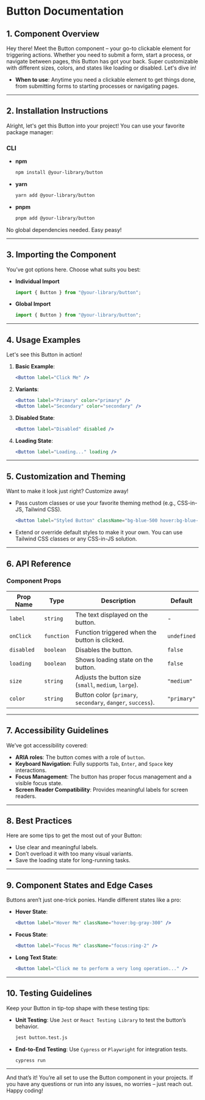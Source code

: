 # Button Documentation

## 1. Component Overview

Hey there! Meet the Button component – your go-to clickable element for triggering actions. Whether you need to submit a form, start a process, or navigate between pages, this Button has got your back. Super customizable with different sizes, colors, and states like loading or disabled. Let's dive in!

- **When to use**: Anytime you need a clickable element to get things done, from submitting forms to starting processes or navigating pages.

---

## 2. Installation Instructions

Alright, let's get this Button into your project! You can use your favorite package manager:

### CLI

- **npm**

  ```bash
  npm install @your-library/button
  ```

- **yarn**

  ```bash
  yarn add @your-library/button
  ```

- **pnpm**

  ```bash
  pnpm add @your-library/button
  ```

No global dependencies needed. Easy peasy!

---

## 3. Importing the Component

You’ve got options here. Choose what suits you best:

- **Individual Import**

  ```javascript
  import { Button } from "@your-library/button";
  ```

- **Global Import**

  ```javascript
  import { Button } from "@your-library/button";
  ```

---

## 4. Usage Examples

Let's see this Button in action!

1. **Basic Example**:

   ```jsx
   <Button label="Click Me" />
   ```

2. **Variants**:

   ```jsx
   <Button label="Primary" color="primary" />
   <Button label="Secondary" color="secondary" />
   ```

3. **Disabled State**:

   ```jsx
   <Button label="Disabled" disabled />
   ```

4. **Loading State**:

   ```jsx
   <Button label="Loading..." loading />
   ```

---

## 5. Customization and Theming

Want to make it look just right? Customize away!

- Pass custom classes or use your favorite theming method (e.g., CSS-in-JS, Tailwind CSS).

  ```jsx
  <Button label="Styled Button" className="bg-blue-500 hover:bg-blue-700" />
  ```

- Extend or override default styles to make it your own. You can use Tailwind CSS classes or any CSS-in-JS solution.

---

## 6. API Reference

### Component Props

| Prop Name  | Type       | Description                                                 | Default     |
| ---------- | ---------- | ----------------------------------------------------------- | ----------- |
| `label`    | `string`   | The text displayed on the button.                           | -           |
| `onClick`  | `function` | Function triggered when the button is clicked.              | `undefined` |
| `disabled` | `boolean`  | Disables the button.                                        | `false`     |
| `loading`  | `boolean`  | Shows loading state on the button.                          | `false`     |
| `size`     | `string`   | Adjusts the button size (`small`, `medium`, `large`).       | `"medium"`  |
| `color`    | `string`   | Button color (`primary`, `secondary`, `danger`, `success`). | `"primary"` |

---

## 7. Accessibility Guidelines

We’ve got accessibility covered:

- **ARIA roles**: The button comes with a role of `button`.
- **Keyboard Navigation**: Fully supports `Tab`, `Enter`, and `Space` key interactions.
- **Focus Management**: The button has proper focus management and a visible focus state.
- **Screen Reader Compatibility**: Provides meaningful labels for screen readers.

---

## 8. Best Practices

Here are some tips to get the most out of your Button:

- Use clear and meaningful labels.
- Don’t overload it with too many visual variants.
- Save the loading state for long-running tasks.

---

## 9. Component States and Edge Cases

Buttons aren’t just one-trick ponies. Handle different states like a pro:

- **Hover State**:

  ```jsx
  <Button label="Hover Me" className="hover:bg-gray-300" />
  ```

- **Focus State**:

  ```jsx
  <Button label="Focus Me" className="focus:ring-2" />
  ```

- **Long Text State**:

  ```jsx
  <Button label="Click me to perform a very long operation..." />
  ```

---

## 10. Testing Guidelines

Keep your Button in tip-top shape with these testing tips:

- **Unit Testing**: Use `Jest` or `React Testing Library` to test the button’s behavior.

  ```bash
  jest button.test.js
  ```

- **End-to-End Testing**: Use `Cypress` or `Playwright` for integration tests.

  ```bash
  cypress run
  ```

---

And that’s it! You’re all set to use the Button component in your projects. If you have any questions or run into any issues, no worries – just reach out. Happy coding!
